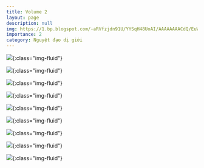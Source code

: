 ```yaml
---
title: Volume 2
layout: page
description: null
img: https://1.bp.blogspot.com/-aRVfzjdn91U/YYSqH48UoAI/AAAAAAAACdQ/EuWNOFFjCCk-KytMO-5YdGxgfBPMlnMRgCLcBGAsYHQ/s16000/IMG_0653.PNG
importance: 2
category: Nguyệt đạo dị giới
---
```


![][IMG_0653.PNG]{:class="img-fluid"}

[IMG_0653.PNG]: https://1.bp.blogspot.com/-aRVfzjdn91U/YYSqH48UoAI/AAAAAAAACdQ/EuWNOFFjCCk-KytMO-5YdGxgfBPMlnMRgCLcBGAsYHQ/s16000/IMG_0653.PNG

![][IMG_0654.PNG]{:class="img-fluid"}

[IMG_0654.PNG]: https://1.bp.blogspot.com/-XUx0MbZWfso/YYSqHsY89mI/AAAAAAAACdM/8o0Gq_eDUvcVOLf2eRor7o_cqlU2lx9vwCLcBGAsYHQ/s16000/IMG_0654.PNG

![][IMG_0666.PNG]{:class="img-fluid"}

[IMG_0666.PNG]: https://1.bp.blogspot.com/-jxB2A7Ar558/YYSqHlDZSyI/AAAAAAAACdI/veq-Y9RFW-g_c-WrqLWls96DhFALLZawQCLcBGAsYHQ/s16000/IMG_0666.PNG

![][IMG_0672.PNG]{:class="img-fluid"}

[IMG_0672.PNG]: https://1.bp.blogspot.com/-RYoMr_I_8UQ/YYSqIhybw8I/AAAAAAAACdU/suXtBEn_a70KDjh0ldjIZQD2oCHx-PalwCLcBGAsYHQ/s16000/IMG_0672.PNG

![][IMG_0696.PNG]{:class="img-fluid"}

[IMG_0696.PNG]: https://1.bp.blogspot.com/-V37KEppv8YE/YYSqI7vZGlI/AAAAAAAACdY/XWtbeB6_Bb0YpwOF3mR7yWbWkZpNyhUuQCLcBGAsYHQ/s16000/IMG_0696.PNG

![][IMG_0717.PNG]{:class="img-fluid"}

[IMG_0717.PNG]: https://1.bp.blogspot.com/-GpAPvMxt7xM/YYSqJNrWt4I/AAAAAAAACdc/MCDu5o30xhcsCyKJM1fRvCxZWMmVyTYNgCLcBGAsYHQ/s16000/IMG_0717.PNG

![][IMG_0739.PNG]{:class="img-fluid"}

[IMG_0739.PNG]: https://1.bp.blogspot.com/-tsv4M9oSjvI/YYSqJQQDrXI/AAAAAAAACdg/Wor5Zhq_rpQXNPThLdw21mITAcJSDcWmACLcBGAsYHQ/s16000/IMG_0739.PNG

![][IMG_0755.PNG]{:class="img-fluid"}

[IMG_0755.PNG]: https://1.bp.blogspot.com/-rlT-mWkX7_4/YYSqJsLt6eI/AAAAAAAACdk/c5igGFLSoGItOEQmpTTtWVgD3fYFusbeQCLcBGAsYHQ/s16000/IMG_0755.PNG

![][IMG_0800.PNG]{:class="img-fluid"}

[IMG_0800.PNG]: https://1.bp.blogspot.com/-lCeCetbEi30/YYSqJxuGHCI/AAAAAAAACdo/rNU5rENwGFI0LGvSx3EPH1kB7WxpSwIEgCLcBGAsYHQ/s16000/IMG_0800.PNG
